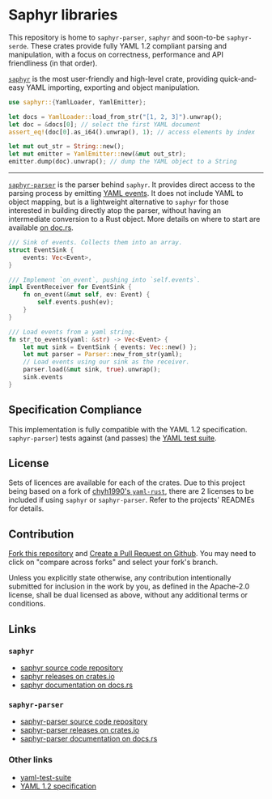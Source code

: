 # Saphyr libraries

This repository is home to `saphyr-parser`, `saphyr` and soon-to-be
`saphyr-serde`. These crates provide fully YAML 1.2 compliant parsing and
manipulation, with a focus on correctness, performance and API friendliness (in that order).

[`saphyr`](https://docs.rs/saphyr/latest/saphyr/) is the most user-friendly and
high-level crate, providing quick-and-easy YAML importing, exporting and object
manipulation.

```rs
use saphyr::{YamlLoader, YamlEmitter};

let docs = YamlLoader::load_from_str("[1, 2, 3]").unwrap();
let doc = &docs[0]; // select the first YAML document
assert_eq!(doc[0].as_i64().unwrap(), 1); // access elements by index

let mut out_str = String::new();
let mut emitter = YamlEmitter::new(&mut out_str);
emitter.dump(doc).unwrap(); // dump the YAML object to a String
```

---

[`saphyr-parser`](https://docs.rs/saphyr-parser/latest/saphyr_parser/) is the
parser behind `saphyr`. It provides direct access to the parsing process by
emitting [YAML
events](https://docs.rs/saphyr-parser/latest/saphyr_parser/parser/enum.Event.html).
It does not include YAML to object mapping, but is a lightweight alternative to
`saphyr` for those interested in building directly atop the parser, without
having an intermediate conversion to a Rust object. More details on where to
start are available [on
doc.rs](https://docs.rs/saphyr-parser/latest/saphyr_parser/parser/trait.EventReceiver.html).

```rs
/// Sink of events. Collects them into an array.
struct EventSink {
    events: Vec<Event>,
}

/// Implement `on_event`, pushing into `self.events`.
impl EventReceiver for EventSink {
    fn on_event(&mut self, ev: Event) {
        self.events.push(ev);
    }
}

/// Load events from a yaml string.
fn str_to_events(yaml: &str) -> Vec<Event> {
    let mut sink = EventSink { events: Vec::new() };
    let mut parser = Parser::new_from_str(yaml);
    // Load events using our sink as the receiver.
    parser.load(&mut sink, true).unwrap();
    sink.events
}
```

## Specification Compliance

This implementation is fully compatible with the YAML 1.2 specification.
`saphyr-parser`) tests against (and passes) the [YAML test
suite](https://github.com/yaml/yaml-test-suite/).

## License

Sets of licences are available for each of the crates. Due to this project
being based on a fork of [chyh1990's
`yaml-rust`](https://github.com/chyh1990/yaml-rust), there are 2 licenses to be
included if using `saphyr` or `saphyr-parser`. Refer to the projects' READMEs
for details.

## Contribution

[Fork this repository](https://github.com/saphyr-rs/saphyr/fork) and
[Create a Pull Request on Github](https://github.com/saphyr-rs/saphyr/compare/master...saphyr-rs:saphyr:master).
You may need to click on "compare across forks" and select your fork's branch.

Unless you explicitly state otherwise, any contribution intentionally submitted
for inclusion in the work by you, as defined in the Apache-2.0 license, shall
be dual licensed as above, without any additional terms or conditions.

## Links
### `saphyr`
* [saphyr source code repository](https://github.com/saphyr-rs/saphyr/tree/master/saphyr)
* [saphyr releases on crates.io](https://crates.io/crates/saphyr)
* [saphyr documentation on docs.rs](https://docs.rs/saphyr/latest/saphyr/)

### `saphyr-parser`
* [saphyr-parser source code repository](https://github.com/saphyr-rs/saphyr/tree/master/parser)
* [saphyr-parser releases on crates.io](https://crates.io/crates/saphyr-parser)
* [saphyr-parser documentation on docs.rs](https://docs.rs/saphyr-parser/latest/saphyr-parser/)

### Other links
* [yaml-test-suite](https://github.com/yaml/yaml-test-suite)
* [YAML 1.2 specification](https://yaml.org/spec/1.2.2/)
